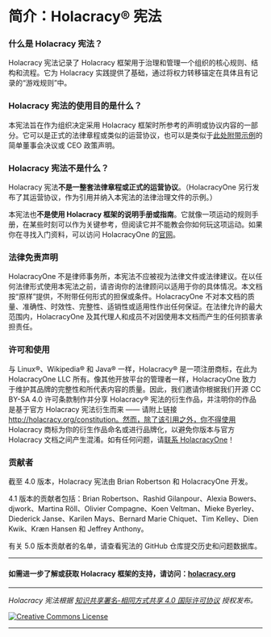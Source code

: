 # 简介：Holacracy® 宪法

### 什么是 Holacracy 宪法？

Holacracy 宪法记录了 Holacracy 框架用于治理和管理一个组织的核心规则、结构和流程。它为 Holacracy 实践提供了基础，通过将权力转移锚定在具体且有记录的“游戏规则”中。

### Holacracy 宪法的使用目的是什么？

本宪法旨在作为组织决定采用 Holacracy 框架时所参考的声明或协议内容的一部分。它可以是正式的法律章程或类似的运营协议，也可以是类似于<a href="https://github.com/holacracyone/Holacracy-Constitution/blob/master/Adoption%20Declaration.md" target="_blank">此处附带示例</a>的简单董事会决议或 CEO 政策声明。

### Holacracy 宪法不是什么？

Holacracy 宪法**不是一整套法律章程或正式的运营协议**。（HolacracyOne 另行发布了其运营协议，作为引用并纳入本宪法的法律治理文件的示例。）

本宪法也**不是使用 Holacracy 框架的说明手册或指南**。它就像一项运动的规则手册，在某些时刻可以作为关键参考，但阅读它并不能教会你如何玩这项运动。如果你在寻找入门资料，可以访问 HolacracyOne 的<a href="http://holacracy.org" target="_blank">官网</a>。

### 法律免责声明

HolacracyOne 不是律师事务所，本宪法不应被视为法律文件或法律建议。在以任何法律形式使用本宪法之前，请咨询你的法律顾问以适用于你的具体情况。本文档按“原样”提供，不附带任何形式的担保或条件。HolacracyOne 不对本文档的质量、准确性、时效性、完整性、适销性或适用性作出任何保证。在法律允许的最大范围内，HolacracyOne 及其代理人和成员不对因使用本文档而产生的任何损害承担责任。

### 许可和使用

与 Linux®、Wikipedia® 和 Java® 一样，Holacracy® 是一项注册商标，在此为 HolacracyOne LLC 所有。像其他开放平台的管理者一样，HolacracyOne 致力于维护其品牌的完整性和所代表内容的质量。因此，我们邀请你根据我们开源 CC BY-SA 4.0 许可条款制作并分享 Holacracy® 宪法的衍生作品，并注明你的作品是基于官方 Holacracy 宪法衍生而来 —— 请附上链接 http://holacracy.org/constitution。然而，除了该引用之外，你不得使用 Holacracy 商标为你的衍生作品命名或进行品牌化，以避免你版本与官方 Holacracy 文档之间产生混淆。如有任何问题，请<a href="http://www.holacracy.org/contact/" target="_blank">联系 HolacracyOne</a>！

### 贡献者

截至 4.0 版本，Holacracy 宪法由 Brian Robertson 和 HolacracyOne 开发。

4.1 版本的贡献者包括：Brian Robertson、Rashid Gilanpour、Alexia Bowers、djwork、Martina Röll、Olivier Compagne、Koen Veltman、Mieke Byerley、Diederick Janse、Karilen Mays、Bernard Marie Chiquet、Tim Kelley、Dien Kwik、Kræn Hansen 和 Jeffrey Anthony。

有关 5.0 版本贡献者的名单，请查看宪法的 GitHub 仓库提交历史和问题数据库。

---

#### 如需进一步了解或获取 Holacracy 框架的支持，请访问：<a href="http://holacracy.org" target="_blank">holacracy.org</a>

---

*_Holacracy 宪法根据 <a rel="license" href="http://creativecommons.org/licenses/by-sa/4.0/">知识共享署名-相同方式共享 4.0 国际许可协议</a> 授权发布。_*

<a rel="license" href="http://creativecommons.org/licenses/by-sa/4.0/" target="_blank"><img alt="Creative Commons License" style="border-width:0" src="https://i.creativecommons.org/l/by-sa/4.0/88x31.png" /></a>

---
